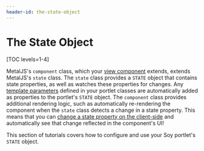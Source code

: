 ```yaml
---
header-id: the-state-object
---
```


# The State Object

[TOC levels=1-4]

MetalJS's `component` class, which your 
[view component](/docs/7-0/tutorials/-/knowledge_base/t/creating-a-soy-portlet#configuring-the-view-layer) 
extends, extends MetalJS's `state` class. The `state` class provides a `STATE` 
object that contains state properties, as well as watches these properties for 
changes. Any 
[template parameters](/docs/7-0/tutorials/-/knowledge_base/t/creating-a-soy-portlet#using-portlet-template-parameters-in-the-soy-template) 
defined in your portlet classes are automatically added as properties to the 
portlet's `STATE` object. The `component` class provides additional rendering 
logic, such as automatically re-rendering the component when the `state` class 
detects a change in a state property. This means that you can 
[change a state property on the client-side](/docs/7-0/tutorials/-/knowledge_base/t/configuring-soy-portlet-template-parameters-on-the-client-side) 
and automatically see that change reflected in the component's UI!

This section of tutorials covers how to configure and use your Soy portlet's 
`STATE` object.
